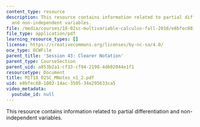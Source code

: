 ```yaml
---
content_type: resource
description: This resource contains information related to partial differentiation
  and non-independent variables.
file: /media/courses/18-02sc-multivariable-calculus-fall-2010/e8bfec88100214ac350534e295633ca5_MIT18_02SC_MNotes_n1_2.pdf
file_type: application/pdf
learning_resource_types: []
license: https://creativecommons.org/licenses/by-nc-sa/4.0/
ocw_type: OCWFile
parent_title: 'Session 43: Clearer Notation'
parent_type: CourseSection
parent_uid: a853b2a1-cf33-cf94-2198-4d602044e1f1
resourcetype: Document
title: MIT18_02SC_MNotes_n1_2.pdf
uid: e8bfec88-1002-14ac-3505-34e295633ca5
video_metadata:
  youtube_id: null
---
```

This resource contains information related to partial differentiation and non-independent variables.